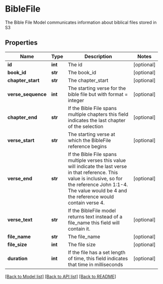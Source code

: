 # BibleFile

The Bible File Model communicates information about biblical files stored in S3
## Properties
Name | Type | Description | Notes
------------ | ------------- | ------------- | -------------
**id** | **int** | The id | [optional] 
**book_id** | **str** | The book_id | [optional] 
**chapter_start** | **str** | The chapter_start | [optional] 
**verse_sequence** | **int** | The starting verse for the bible file but with format &#x3D; integer | [optional] 
**chapter_end** | **str** | If the Bible File spans multiple chapters this field indicates the last chapter of the selection | [optional] 
**verse_start** | **str** | The starting verse at which the BibleFile reference begins | [optional] 
**verse_end** | **str** | If the Bible File spans multiple verses this value will indicate the last verse in that reference. This value is inclusive, so for the reference John 1:1-4. The value would be 4 and the reference would contain verse 4. | [optional] 
**verse_text** | **str** | If the BibleFile model returns text instead of a file_name this field will contain it. | [optional] 
**file_name** | **str** | The file_name | [optional] 
**file_size** | **int** | The file size | [optional] 
**duration** | **int** | If the file has a set length of time, this field indicates that time in milliseconds | [optional] 

[[Back to Model list]](../README.md#documentation-for-models) [[Back to API list]](../README.md#documentation-for-api-endpoints) [[Back to README]](../README.md)


